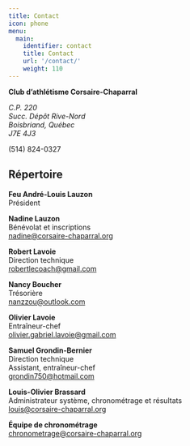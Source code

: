 ```yaml
---
title: Contact
icon: phone
menu:
  main:
    identifier: contact
    title: Contact
    url: '/contact/'
    weight: 110
---
```


**Club d’athlétisme Corsaire-Chaparral**  
<address>
C.P. 220<br />
Succ. Dépôt Rive-Nord<br />
Boisbriand, Québec<br />
J7E 4J3
</address>

<span class="icon icon-phone"></span> (514) 824-0327

## Répertoire

**Feu André-Louis Lauzon**  
Président

**Nadine Lauzon**  
Bénévolat et inscriptions  
<span class="icon icon-mail"></span>
[nadine@corsaire-chaparral.org](mailto:nadine@corsaire-chaparral.org)

**Robert Lavoie**  
Direction technique  
<span class="icon icon-mail"></span>
[robertlecoach@gmail.com](mailto:robertlecoach@gmail.com)

**Nancy Boucher**  
Trésorière  
<span class="icon icon-mail"></span>
[nanzzou@outlook.com](mailto:nanzzou@outlook.com)

**Olivier Lavoie**  
Entraîneur-chef  
<span class="icon icon-mail"></span>
[olivier.gabriel.lavoie@gmail.com](mailto:olivier.gabriel.lavoie@gmail.com)

**Samuel Grondin-Bernier**  
Direction technique  
Assistant, entraîneur-chef  
<span class="icon icon-mail"></span>
[grondin750@hotmail.com](mailto:grondin750@hotmail.com)

**Louis-Olivier Brassard**  
Administrateur système, chronométrage et résultats  
<span class="icon icon-mail"></span>
[louis@corsaire-chaparral.org](mailto:louis@corsaire-chaparral.org)

**Équipe de chronométrage**  
<span class="icon icon-mail"></span>
[chronometrage@corsaire-chaparral.org](mailto:chronometrage@corsaire-chaparral.org)

